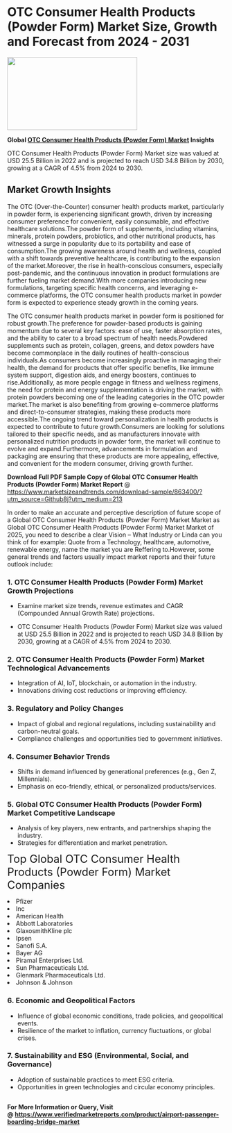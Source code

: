 <H1>OTC Consumer Health Products (Powder Form) Market Size, Growth and Forecast from 2024 - 2031</H1><img class="aligncenter size-medium wp-image-584254" src="https://thirdeyenews.in/wp-content/uploads/2024/09/Global-Market-Research-300x168.jpeg" alt="" width="300" height="168" /><p><strong>Global&nbsp;<a href="https://www.marketsizeandtrends.com/download-sample/863400/?utm_source=Github8j?utm_medium=213">OTC Consumer Health Products (Powder Form) Market</a> Insights</strong></p><p>OTC Consumer Health Products (Powder Form) Market size was valued at USD 25.5 Billion in 2022 and is projected to reach USD 34.8 Billion by 2030, growing at a CAGR of 4.5% from 2024 to 2030.</p><p><h2>Market Growth Insights</h2> <p>The OTC (Over-the-Counter) consumer health products market, particularly in powder form, is experiencing significant growth, driven by increasing consumer preference for convenient, easily consumable, and effective healthcare solutions.The powder form of supplements, including vitamins, minerals, protein powders, probiotics, and other nutritional products, has witnessed a surge in popularity due to its portability and ease of consumption.The growing awareness around health and wellness, coupled with a shift towards preventive healthcare, is contributing to the expansion of the market.Moreover, the rise in health-conscious consumers, especially post-pandemic, and the continuous innovation in product formulations are further fueling market demand.With more companies introducing new formulations, targeting specific health concerns, and leveraging e-commerce platforms, the OTC consumer health products market in powder form is expected to experience steady growth in the coming years.</p> <p>The OTC consumer health products market in powder form is positioned for robust growth.The preference for powder-based products is gaining momentum due to several key factors: ease of use, faster absorption rates, and the ability to cater to a broad spectrum of health needs.Powdered supplements such as protein, collagen, greens, and detox powders have become commonplace in the daily routines of health-conscious individuals.As consumers become increasingly proactive in managing their health, the demand for products that offer specific benefits, like immune system support, digestion aids, and energy boosters, continues to rise.Additionally, as more people engage in fitness and wellness regimens, the need for protein and energy supplementation is driving the market, with protein powders becoming one of the leading categories in the OTC powder market.The market is also benefiting from growing e-commerce platforms and direct-to-consumer strategies, making these products more accessible.The ongoing trend toward personalization in health products is expected to contribute to future growth.Consumers are looking for solutions tailored to their specific needs, and as manufacturers innovate with personalized nutrition products in powder form, the market will continue to evolve and expand.Furthermore, advancements in formulation and packaging are ensuring that these products are more appealing, effective, and convenient for the modern consumer, driving growth further.</p> <p><span class=""><strong>Download Full PDF Sample Copy of Global OTC Consumer Health Products (Powder Form) Market Report</strong> @ <a href="https://www.marketsizeandtrends.com/download-sample/863400/?utm_source=Github8j?utm_medium=213" target="_blank">https://www.marketsizeandtrends.com/download-sample/863400/?utm_source=Github8j?utm_medium=213</a></span></p><p>In order to make an accurate and perceptive description of future scope of a Global&nbsp;OTC Consumer Health Products (Powder Form) Market Market as Global&nbsp;OTC Consumer Health Products (Powder Form) Market Market of 2025, you need to describe a clear Vision &ndash; What Industry or Linda can you think of for example: Quote from a Technology, healthcare, automotive, renewable energy, name the market you are Reffering to.However, some general trends and factors usually impact market reports and their future outlook include:</p><h3>1.&nbsp;<strong>OTC Consumer Health Products (Powder Form) Market Growth Projections</strong></h3><ul><li>Examine market size trends, revenue estimates and CAGR (Compounded Annual Growth Rate) projections.</li><li><p>OTC Consumer Health Products (Powder Form) Market size was valued at USD 25.5 Billion in 2022 and is projected to reach USD 34.8 Billion by 2030, growing at a CAGR of 4.5% from 2024 to 2030.</p></li></ul><h3>2.&nbsp;<strong>OTC Consumer Health Products (Powder Form) Market Technological Advancements</strong></h3><ul><li>Integration of AI, IoT, blockchain, or automation in the industry.</li><li>Innovations driving cost reductions or improving efficiency.</li></ul><h3>3.&nbsp;<strong>Regulatory and Policy Changes</strong></h3><ul><li>Impact of global and regional regulations, including sustainability and carbon-neutral goals.</li><li>Compliance challenges and opportunities tied to government initiatives.</li></ul><h3>4.&nbsp;<strong>Consumer Behavior Trends</strong></h3><ul><li>Shifts in demand influenced by generational preferences (e.g., Gen Z, Millennials).</li><li>Emphasis on eco-friendly, ethical, or personalized products/services.</li></ul><h3>5.&nbsp;<strong>Global OTC Consumer Health Products (Powder Form) Market Competitive Landscape</strong></h3><ul><li>Analysis of key players, new entrants, and partnerships shaping the industry.</li><li>Strategies for differentiation and market penetration.</li></ul><p data-pm-slice="1 1 []"><span style="color: inherit; font-family: inherit; font-size: 25px;">Top Global OTC Consumer Health Products (Powder Form) Market Companies</span></p><div class="" data-test-id=""><p><li>Pfizer</li><li> Inc</li><li> American Health</li><li> Abbott Laboratories</li><li> GlaxosmithKline plc</li><li> Ipsen</li><li> Sanofi S.A.</li><li> Bayer AG</li><li> Piramal Enterprises Ltd.</li><li> Sun Pharmaceuticals Ltd.</li><li> Glenmark Pharmaceuticals Ltd.</li><li> Johnson & Johnson</li></p></div><h3>6.&nbsp;<strong>Economic and Geopolitical Factors</strong></h3><ul><li>Influence of global economic conditions, trade policies, and geopolitical events.</li><li>Resilience of the market to inflation, currency fluctuations, or global crises.</li></ul><h3>7.&nbsp;<strong>Sustainability and ESG (Environmental, Social, and Governance)</strong></h3><ul><li>Adoption of sustainable practices to meet ESG criteria.</li><li>Opportunities in green technologies and circular economy principles.</li></ul><h2><strong style="font-size: 14px;">For More Information or Query, Visit @&nbsp;</strong><a style="background-color: #ffffff; font-size: 14px;" href="https://www.marketsizeandtrends.com/report/otc-consumer-health-products-powder-form-market/" target="_blank">https://www.verifiedmarketreports.com/product/airport-passenger-boarding-bridge-market</a></h2>